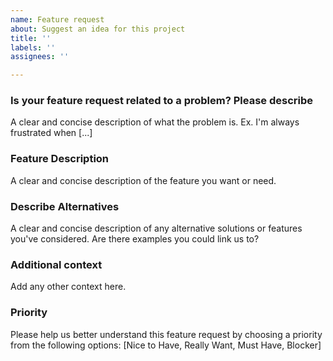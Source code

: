 ```yaml
---
name: Feature request
about: Suggest an idea for this project
title: ''
labels: ''
assignees: ''

---
```


### Is your feature request related to a problem? Please describe
A clear and concise description of what the problem is. Ex. I'm always frustrated when [...]

### Feature Description
A clear and concise description of the feature you want or need.

### Describe Alternatives
A clear and concise description of any alternative solutions or features you've considered. Are there examples you could link us to?

### Additional context
Add any other context here.

### Priority
Please help us better understand this feature request by choosing a priority from the following options:
[Nice to Have, Really Want, Must Have, Blocker]
